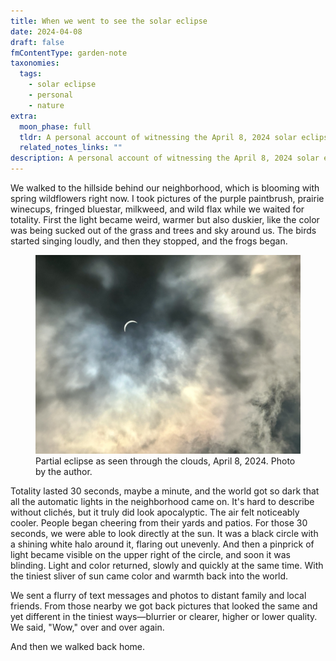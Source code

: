 ```yaml
---
title: When we went to see the solar eclipse
date: 2024-04-08
draft: false
fmContentType: garden-note
taxonomies:
  tags:
    - solar eclipse
    - personal
    - nature
extra:
  moon_phase: full
  tldr: A personal account of witnessing the April 8, 2024 solar eclipse.
  related_notes_links: ""
description: A personal account of witnessing the April 8, 2024 solar eclipse.
---
```


We walked to the hillside behind our neighborhood, which is blooming with spring wildflowers right now. I took pictures of the purple paintbrush, prairie winecups, fringed bluestar, milkweed, and wild flax while we waited for totality. First the light became weird, warmer but also duskier, like the color was being sucked out of the grass and trees and sky around us. The birds started singing loudly, and then they stopped, and the frogs began.

<figure class="center">
  <div class="pixel-corners--wrapper">
    <img src="/images/solar-eclipse.jpeg" alt="Partial solar eclipse with crescent sun visible through thick cloud cover showing golden and gray tones" width="550px">
  </div>
  <figcaption>Partial eclipse as seen through the clouds, April 8, 2024. Photo by the author.</figcaption>
</figure>

Totality lasted 30 seconds, maybe a minute, and the world got so dark that all the automatic lights in the neighborhood came on. It's hard to describe without clichés, but it truly did look apocalyptic. The air felt noticeably cooler. People began cheering from their yards and patios. For those 30 seconds, we were able to look directly at the sun. It was a black circle with a shining white halo around it, flaring out unevenly. And then a pinprick of light became visible on the upper right of the circle, and soon it was blinding. Light and color returned, slowly and quickly at the same time. With the tiniest sliver of sun came color and warmth back into the world.

We sent a flurry of text messages and photos to distant family and local friends. From those nearby we got back pictures that looked the same and yet different in the tiniest ways—blurrier or clearer, higher or lower quality. We said, "Wow," over and over again. 

And then we walked back home.

